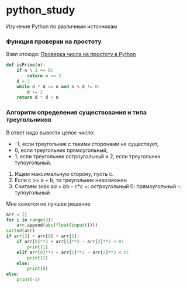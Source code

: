 # python_study
Изучение Python по различным источникам

### Функция проверки на простоту
Взял отсюда: [Проверка числа на простоту в Python](https://foxford.ru/wiki/informatika/proverka-chisla-na-prostotu-v-python)
```python
def isPrime(n):
    if n % 2 == 0:
        return n == 2
    d = 3
    while d * d <= n and n % d != 0:
        d += 2
    return d * d > n
```
### Алгоритм определения существования и типа треугольников
В ответ надо вывести целое число: 
* -1, если треугольник с такими сторонами не существует, 
* 0, если треугольник прямоугольный, 
* 1, если треугольник остроугольный и 2, если треугольник тупоугольный.

1) Ищем максимальную сторону, пусть c.
2) Если c >= a + b, то треугольник невозможен
3) Считаем знак a*a + b*b - c*c
+: остроугольный
0: прямоугольный
-: тупоугольный

Мне кажется не лучшее решение
```python
arr = []
for i in range(3):
    arr.append(abs(float(input())))
sorted(arr)
if arr[2] < arr[0] + arr[1]:
    if arr[0]**2 + arr[1]**2 - arr[2]**2 > 0:
        print(1)
    elif arr[0]**2 + arr[1]**2 - arr[2]**2 < 0:
        print(2)
    else:
        print(0)
else:
    print(-1)
```
